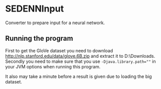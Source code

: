 # SEDENNInput
Converter to prepare input for a neural network.

## Running the program

First to get the GloVe dataset you need to download http://nlp.stanford.edu/data/glove.6B.zip and extract it to D:\Downloads. Secondly you need to make sure that you use `-Djava.library.path=""` in your JVM options when running this program.

It also may take a minute before a result is given due to loading the big dataset.